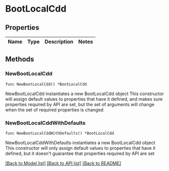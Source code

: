 # BootLocalCdd

## Properties

Name | Type | Description | Notes
------------ | ------------- | ------------- | -------------

## Methods

### NewBootLocalCdd

`func NewBootLocalCdd() *BootLocalCdd`

NewBootLocalCdd instantiates a new BootLocalCdd object
This constructor will assign default values to properties that have it defined,
and makes sure properties required by API are set, but the set of arguments
will change when the set of required properties is changed

### NewBootLocalCddWithDefaults

`func NewBootLocalCddWithDefaults() *BootLocalCdd`

NewBootLocalCddWithDefaults instantiates a new BootLocalCdd object
This constructor will only assign default values to properties that have it defined,
but it doesn't guarantee that properties required by API are set


[[Back to Model list]](../README.md#documentation-for-models) [[Back to API list]](../README.md#documentation-for-api-endpoints) [[Back to README]](../README.md)


